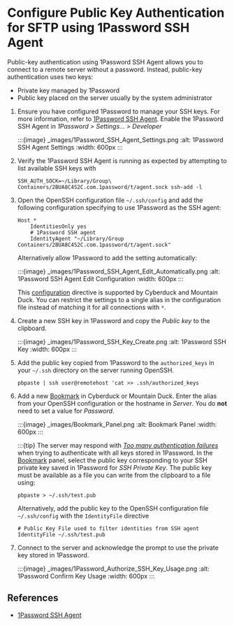 Configure Public Key Authentication for SFTP using 1Password SSH Agent
====

Public-key authentication using 1Password SSH Agent allows you to connect to a remote server without a password. Instead, public-key authentication uses two keys:
- Private key managed by 1Password
- Public key placed on the server usually by the system administrator

1. Ensure you have configured 1Password to manage your SSH keys. For more information, refer to [1Password SSH Agent](https://developer.1password.com/docs/ssh/agent). Enable the 1Password SSH Agent in _1Password > Settings… > Developer_

   :::{image} _images/1Password_SSH_Agent_Settings.png
   :alt: 1Password SSH Agent Settings
   :width: 600px
   :::

2. Verify the 1Password SSH Agent is running as expected by attempting to list available SSH keys with
   ```
   SSH_AUTH_SOCK=~/Library/Group\ Containers/2BUA8C4S2C.com.1password/t/agent.sock ssh-add -l
   ```
3. Open the OpenSSH configuration file `~/.ssh/config` and add the following configuration specifying to use 1Password as the SSH agent:
    ```
    Host *
        IdentitiesOnly yes
        # 1Password SSH agent
        IdentityAgent "~/Library/Group Containers/2BUA8C4S2C.com.1password/t/agent.sock"
    ```
   Alternatively allow 1Password to add the setting automatically:

   :::{image} _images/1Password_SSH_Agent_Edit_Automatically.png
   :alt: 1Password SSH Agent Edit Configuration
   :width: 600px
   :::

   This [configuration](https://docs.cyberduck.io/protocols/sftp/#openssh-configuration-interoperability) directive is supported by Cyberduck and Mountain Duck. You can restrict the settings to a single alias in the configuration file instead of matching it for all connections with `*`. 
 
4. Create a new SSH key in 1Password and copy the _Public key_ to the clipboard.

   :::{image} _images/1Password_SSH_Key_Create.png
   :alt: 1Password SSH Key
   :width: 600px
   :::

5. Add the public key copied from 1Password to the `authorized_keys` in your `~/.ssh` directory on the server running OpenSSH.

   ```
   pbpaste | ssh user@remotehost 'cat >> .ssh/authorized_keys
   ```

6. Add a new [Bookmark](../cyberduck/bookmarks.md) in Cyberduck or Mountain Duck. Enter the alias from your OpenSSH configuration or the hostname in _Server_. You do **not** need to set a value for _Password_.

   :::{image} _images/Bookmark_Panel.png
   :alt: Bookmark Panel
   :width: 600px
   :::

   :::{tip}
   The server may respond with _[Too many authentication failures](../protocols/sftp/index.md#too-many-authentication-failures)_ when trying to authenticate with all keys stored in 1Password. In the [Bookmark](../cyberduck/bookmarks.md) panel, select the public key corresponding to your SSH private key saved in 1Password for *SSH Private Key*. The public key must be available as a file you can write from the clipboard to a file using:

   ```
   pbpaste > ~/.ssh/test.pub
   ```

   Alternatively, add the public key to the OpenSSH configuration file `~/.ssh/config` with the `IdentityFile` directive

   ```
   # Public Key File used to filter identities from SSH agent
   IdentityFile ~/.ssh/test.pub
   ```

7. Connect to the server and acknowledge the prompt to use the private key stored in 1Password.

   :::{image} _images/1Password_Authorize_SSH_Key_Usage.png
   :alt: 1Password Confirm Key Usage
   :width: 600px
   :::

## References

* [1Password SSH Agent](https://developer.1password.com/docs/ssh/agent)